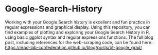 # Google-Search-History

Working with your Google Search history is excellent and fun practice in regular expressions and graphical display. Using this repository, you can find examples of plotting and exploring your Google Search History in R, using basic ggplot syntax and regular expressions functions. The full blog post, including references for the web-scraping code, can be found here: https://read-lab-confederation.github.io/blog/posts/bt-google_grad/

